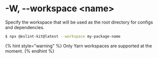 # -W, --workspace \<name>

Specify the workspace that will be used as the root directory for configs and dependencies.

```bash
$ npx @eslint-kit@latest --workspace my-package-name
```

{% hint style="warning" %}
Only Yarn workspaces are supported at the moment.
{% endhint %}
